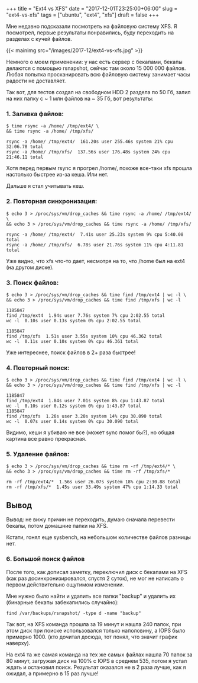 +++
title = "Ext4 vs XFS"
date = "2017-12-01T23:25:00+06:00"
slug = "ext4-vs-xfs"
tags = ["ubuntu", "ext4", "xfs"]
draft = false
+++

Мне недавно подсказали посмотреть на файловую систему XFS. Я посмотрел, первые результаты понравились, буду переходить на разделах с кучей файлов.

{{< mainimg src="/images/2017-12/ext4-vs-xfs.jpg" >}}
<!--more-->

Немного о моем применении: у нас есть сервер с бекапами, бекапы делаются с помощью rsnapshot, сейчас там около 15 000 000 файлов. Любая попытка просканировать всю файловую систему занимает часы радости не доставляет.

Так вот, для тестов создал на свободном HDD 2 раздела по 50 Гб, залил на них папку с ~ 1 млн файлов на ~ 35 Гб, вот результаты:

### 1. Заливка файлов:

```
$ time rsync -a /home/ /tmp/ext4/ \
&& time rsync -a /home/ /tmp/xfs/

rsync -a /home/ /tmp/ext4/  161.20s user 255.46s system 21% cpu 32:06.78 total
rsync -a /home/ /tmp/xfs/  137.56s user 176.48s system 24% cpu 21:46.11 total
```

Хотя перед первым rsync я прогрел /home/, похоже все-таки xfs прошла настолько быстрее из-за кеша. Или нет.

Дальше я стал учитывать кеш.

### 2. Повторная синхронизация:

```
$ echo 3 > /proc/sys/vm/drop_caches && time rsync -a /home/ /tmp/ext4/ \
&& echo 3 > /proc/sys/vm/drop_caches && time rsync -a /home/ /tmp/xfs/

rsync -a /home/ /tmp/ext4/  7.41s user 25.23s system 9% cpu 5:40.08 total
rsync -a /home/ /tmp/xfs/  6.78s user 21.76s system 11% cpu 4:11.81 total
```

Уже видно, что xfs что-то дает, несмотря на то, что /home был на ext4 (на другом диске).

### 3. Поиск файлов:

```
$ echo 3 > /proc/sys/vm/drop_caches && time find /tmp/ext4 | wc -l \
&& echo 3 > /proc/sys/vm/drop_caches && time find /tmp/xfs | wc -l

1185847
find /tmp/ext4  1.94s user 7.76s system 7% cpu 2:02.55 total
wc -l  0.10s user 0.13s system 0% cpu 2:02.55 total

1185847
find /tmp/xfs  1.51s user 3.55s system 10% cpu 46.362 total
wc -l  0.11s user 0.10s system 0% cpu 46.361 total
```

Уже интереснее, поиск файлов в 2+ раза быстрее!

### 4. Повторный поиск:

```
$ echo 3 > /proc/sys/vm/drop_caches && time find /tmp/ext4 | wc -l \
&& echo 3 > /proc/sys/vm/drop_caches && time find /tmp/xfs | wc -l

1185847
find /tmp/ext4  1.84s user 7.01s system 8% cpu 1:43.87 total
wc -l  0.10s user 0.12s system 0% cpu 1:43.87 total
1185847
find /tmp/xfs  1.26s user 3.20s system 14% cpu 30.090 total
wc -l  0.07s user 0.14s system 0% cpu 30.090 total
```

Видимо, кеши я убиваю не все (может sync помог бы?), но общая картина все равно прекрасная.

### 5. Удаление файлов:

```
$ echo 3 > /proc/sys/vm/drop_caches && time rm -rf /tmp/ext4/* \
&& echo 3 > /proc/sys/vm/drop_caches && time rm -rf /tmp/xfs/*

rm -rf /tmp/ext4/*  1.56s user 26.07s system 18% cpu 2:30.88 total
rm -rf /tmp/xfs/*  1.45s user 33.49s system 47% cpu 1:14.33 total
```

## Вывод
Вывод: не вижу причин не переходить, думаю сначала перевести бекапы, потом домашние папки на XFS.

Кстати, гонял еще sysbench, на небольшом количестве файлов разницы нет.

### 6. Большой поиск файлов
После того, как дописал заметку, переключил диск с бекапами на XFS (как раз досинхронизировался, спустя 2 суток), не мог не написать о первом действительно ощутимом изменении.

Мне нужно было найти и удалить все папки "backup" и удалить их (бинарные бекапы забекапились случайно):

```
find /var/backups/rsnapshot/ -type d -name "backup"
```

Так вот, на XFS команда прошла за 19 минут и нашла 240 папок, при этом диск при поиске использовался только наполовину, а IOPS было примерно 1000. (кто дочитал досюда, тот понял, что значит график наверху).

На ext4 та же самая команда на тех же самых файлах нашла 70 папок за 80 минут, загружая диск на 100% с IOPS в среднем 535, потом я устал ждать и остановил поиск. Результат оказался не в 2 раза лучше, как я ожидал, а примерно в 15 раз лучше!
